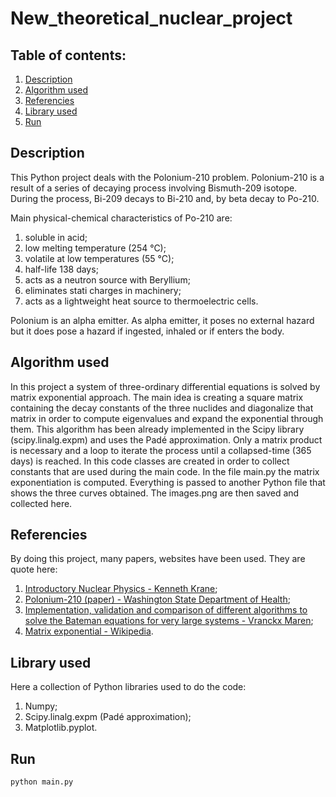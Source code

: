 # New_theoretical_nuclear_project

## Table of contents:
1. [Description](#description)
2. [Algorithm used](#algo-used)
3. [Referencies](#ref)
4. [Library used](#lib-used)
5. [Run](#how-to-run)

## Description
This Python project deals with the Polonium-210 problem.
Polonium-210 is a result of a series of decaying process involving Bismuth-209 isotope.
During the process, Bi-209 decays to Bi-210 and, by beta decay to Po-210.

Main physical-chemical characteristics of Po-210 are:
1. soluble in acid;
2. low melting temperature (254 °C);
3. volatile at low temperatures (55 °C);
4. half-life 138 days;
6. acts as a neutron source with Beryllium;
7. eliminates stati charges in machinery;
8. acts as a lightweight heat source to thermoelectric cells.

Polonium is an alpha emitter. As alpha emitter, it poses no external hazard but it does pose a hazard 
if ingested, inhaled or if enters the body. 

## Algorithm used
In this project a system of three-ordinary differential equations is solved by matrix exponential approach. The main idea is creating a square matrix containing the decay constants of the three nuclides and diagonalize that matrix in order to compute eigenvalues and expand the exponential through them. This algorithm has been already implemented in the Scipy library (scipy.linalg.expm) and uses the Padé approximation. Only a matrix product is necessary and a loop to iterate the process until a collapsed-time (365 days) is reached.
In this code classes are created in order to collect constants that are used during the main code.
In the file main.py the matrix exponentiation is computed.
Everything is passed to another Python file that shows the three curves obtained. The images.png are then saved and collected here.

## Referencies
By doing this project, many papers, websites have been used. They are quote here:
1. [Introductory Nuclear Physics - Kenneth Krane](https://www.fulviofrisone.com/attachments/article/446/Krane%20-%20Introductory%20Nuclear%20Physics.pdf);
2. [Polonium-210 (paper) - Washington State Department of Health](https://doh.wa.gov/sites/default/files/legacy/Documents/Pubs//320-091_po210_fs.pdf);
3. [Implementation, validation and comparison of different algorithms to solve the Bateman equations for very large systems - Vranckx Maren](https://publications.sckcen.be/portal/files/1169036/Masterproef_Maren_Vranckx.pdf);
4. [Matrix exponential - Wikipedia](https://en.wikipedia.org/wiki/Matrix_exponential).

## Library used
Here a collection of Python libraries used to do the code:
1. Numpy;
2. Scipy.linalg.expm (Padé approximation);
3. Matplotlib.pyplot.

## Run
```shell
python main.py
```